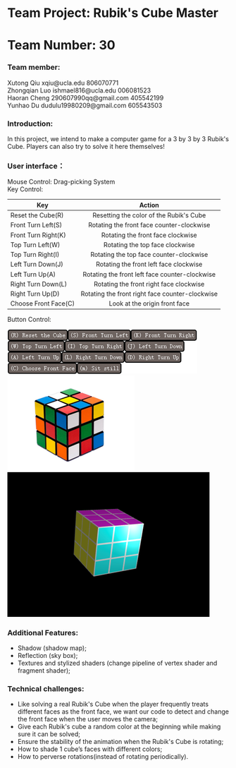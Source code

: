 # Team Project: Rubik's Cube Master
# Team Number: 30

### Team member:
<p>Xutong Qiu         xqiu@ucla.edu              806070771<br>
Zhongqian Luo      ishmael816@ucla.edu        006081523<br>
Haoran Cheng       290607990qq@gmail.com      405542199<br>
Yunhao Du          dudulu19980209@gmail.com   605543503</p>

### Introduction:
In this project, we intend to make a computer game for a 3 by 3 by 3 Rubik's Cube. Players can also try to solve it here themselves!

### User interface：
<p>Mouse Control: Drag-picking System<br>
Key Control:</p>

| Key                  | Action                                          | 
| -------------        |:-------------:                                  | 
| Reset the Cube(R)    | Resetting the color of the Rubik's Cube         |
| Front Turn Left(S)   | Rotating the front face counter-clockwise       |    
| Front Turn Right(K)  | Rotating the front face clockwise               |
| Top Turn Left(W)     | Rotating the top face clockwise                 |
| Top Turn Right(I)    | Rotating the top face counter-clockwise         |
| Left Turn Down(J)    | Rotating the front left face clockwise          |  
| Left Turn Up(A)      | Rotating the front left face counter-clockwise  |
| Right Turn Down(L)   | Rotating the front right face clockwise         |
| Right Turn Up(D)     | Rotating the front right face counter-clockwise |
| Choose Front Face(C) | Look at the origin front face                   |
<p>Button Control:<p>

![image-3-ring](docs/Picture3.png)<br>
![image-3-ring](docs/Picture2.png)
![image-3-ring](docs/Picture1.png)

### Additional Features:
* Shadow (shadow map); 
* Reflection (sky box); 
* Textures and stylized shaders (change pipeline of vertex shader and fragment shader); 

### Technical challenges:
* Like solving a real Rubik's Cube when the player frequently treats different faces as the front face, we want our code to detect and change the front face when the user moves the camera; 
* Give each Rubik's cube a random color at the beginning while making sure it can be solved;
* Ensure the stability of the animation when the Rubik's Cube is rotating;
* How to shade 1 cube’s faces with different colors;
* How to perverse rotations(instead of rotating periodically).